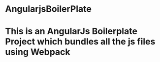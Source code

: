 # AngularjsBoilerPlate
# This is an AngularJs Boilerplate Project which bundles all the js files using Webpack

